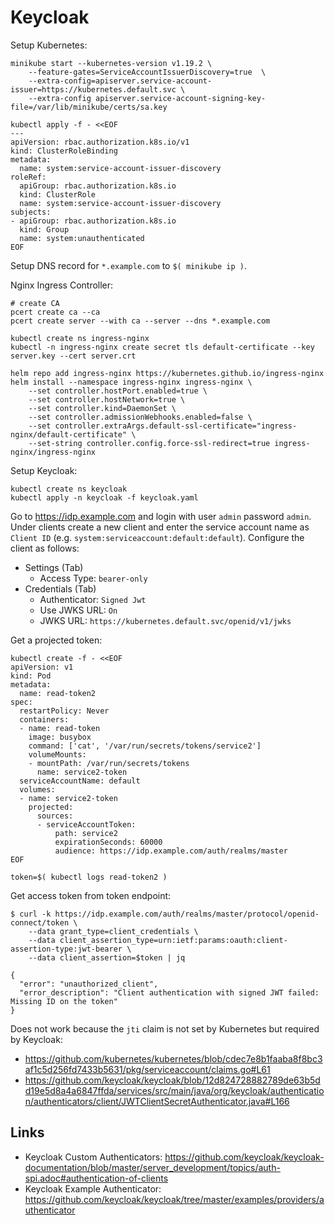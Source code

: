 # Keycloak

Setup Kubernetes:
```
minikube start --kubernetes-version v1.19.2 \
	--feature-gates=ServiceAccountIssuerDiscovery=true  \
	--extra-config=apiserver.service-account-issuer=https://kubernetes.default.svc \
	--extra-config apiserver.service-account-signing-key-file=/var/lib/minikube/certs/sa.key

kubectl apply -f - <<EOF
---
apiVersion: rbac.authorization.k8s.io/v1
kind: ClusterRoleBinding
metadata:
  name: system:service-account-issuer-discovery
roleRef:
  apiGroup: rbac.authorization.k8s.io
  kind: ClusterRole
  name: system:service-account-issuer-discovery
subjects:
- apiGroup: rbac.authorization.k8s.io
  kind: Group
  name: system:unauthenticated
EOF
```

Setup DNS record for `*.example.com` to `$( minikube ip )`.


Nginx Ingress Controller:
```
# create CA
pcert create ca --ca
pcert create server --with ca --server --dns *.example.com

kubectl create ns ingress-nginx
kubectl -n ingress-nginx create secret tls default-certificate --key server.key --cert server.crt

helm repo add ingress-nginx https://kubernetes.github.io/ingress-nginx
helm install --namespace ingress-nginx ingress-nginx \
    --set controller.hostPort.enabled=true \
    --set controller.hostNetwork=true \
    --set controller.kind=DaemonSet \
    --set controller.admissionWebhooks.enabled=false \
    --set controller.extraArgs.default-ssl-certificate="ingress-nginx/default-certificate" \
    --set-string controller.config.force-ssl-redirect=true ingress-nginx/ingress-nginx
```

Setup Keycloak:
```
kubectl create ns keycloak
kubectl apply -n keycloak -f keycloak.yaml
```

Go to https://idp.example.com and login with user `admin` password `admin`.  Under clients create a new client and enter the service account name as `Client ID` (e.g. `system:serviceaccount:default:default`).  Configure the client as follows:
* Settings (Tab)
  * Access Type: `bearer-only`
* Credentials (Tab)
  * Authenticator: `Signed Jwt`
  * Use JWKS URL: `On`
  * JWKS URL: `https://kubernetes.default.svc/openid/v1/jwks`

Get a projected token:
```
kubectl create -f - <<EOF
apiVersion: v1
kind: Pod
metadata:
  name: read-token2
spec:
  restartPolicy: Never
  containers:
  - name: read-token
    image: busybox
    command: ['cat', '/var/run/secrets/tokens/service2']
    volumeMounts:
    - mountPath: /var/run/secrets/tokens
      name: service2-token
  serviceAccountName: default
  volumes:
  - name: service2-token
    projected:
      sources:
      - serviceAccountToken:
          path: service2
          expirationSeconds: 60000
          audience: https://idp.example.com/auth/realms/master
EOF
```

```
token=$( kubectl logs read-token2 )
```

Get access token from token endpoint:
```
$ curl -k https://idp.example.com/auth/realms/master/protocol/openid-connect/token \
	--data grant_type=client_credentials \
	--data client_assertion_type=urn:ietf:params:oauth:client-assertion-type:jwt-bearer \
	--data client_assertion=$token | jq

{
  "error": "unauthorized_client",
  "error_description": "Client authentication with signed JWT failed: Missing ID on the token"
}
```
Does not work because the `jti` claim is not set by Kubernetes but required by Keycloak:
* https://github.com/kubernetes/kubernetes/blob/cdec7e8b1faaba8f8bc3af1c5d256fd7433b5631/pkg/serviceaccount/claims.go#L61
* https://github.com/keycloak/keycloak/blob/12d824728882789de63b5dd19e5d8a4a6847ffda/services/src/main/java/org/keycloak/authentication/authenticators/client/JWTClientSecretAuthenticator.java#L166

## Links
* Keycloak Custom Authenticators: https://github.com/keycloak/keycloak-documentation/blob/master/server_development/topics/auth-spi.adoc#authentication-of-clients
* Keycloak Example Authenticator: https://github.com/keycloak/keycloak/tree/master/examples/providers/authenticator
